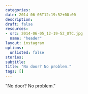 ```yaml
---
categories:
date: 2014-06-05T12:19:52+00:00
description:
draft: false
resources:
- src: 2014-06-05_12-19-52_UTC.jpg
  name: "header"
layout: instagram
options:
  unlisted: false
stories:
subtitle:
title: "No door? No problem."
tags: []
---
```


"No door? No problem."
